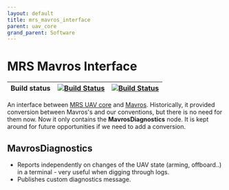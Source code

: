 ```yaml
---
layout: default
title: mrs_mavros_interface
parent: uav_core
grand_parent: Software
---
```

# MRS Mavros Interface

| Build status | [![Build Status](https://github.com/ctu-mrs/mrs_mavros_interface/workflows/Melodic/badge.svg)](https://github.com/ctu-mrs/mrs_mavros_interface/actions) | [![Build Status](https://github.com/ctu-mrs/mrs_mavros_interface/workflows/Noetic/badge.svg)](https://github.com/ctu-mrs/mrs_mavros_interface/actions) |
|--------------|---------------------------------------------------------------------------------------------------------------------------------------------------------|--------------------------------------------------------------------------------------------------------------------------------------------------------|

An interface between [MRS UAV core](https://github.com/ctu-mrs/uav_core) and [Mavros](http://wiki.ros.org/mavros).
Historically, it provided conversion between Mavros's and our conventions, but there is no need for them now.
Now it only contains the **MavrosDiagnostics** node.
It is kept around for future opportunities if we need to add a conversion.

## MavrosDiagnostics

* Reports independently on changes of the UAV state (arming, offboard..) in a terminal - very useful when digging through logs.
* Publishes custom diagnostics message.
